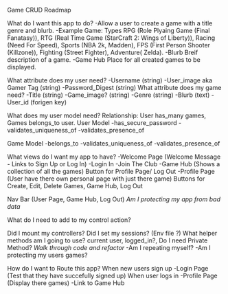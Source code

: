 Game CRUD Roadmap 

What do I want this app to do? 
  -Allow a user to create a game with a title genre and blurb. 
  -Example Game: Types  RPG (Role Plyaing Game (Final Fanatasy)), RTG (Real Time Game (StarCraft 2: Wings of Liberty)), Racing (Need For Speed), Sports (NBA 2k, Madden), FPS (First Person Shooter (Killzone)), Fighting (Street Fighter), Adventure( Zelda). 
  -Blurb Breif description of a game. 
  -Game Hub Place for all created games to be displayed. 

What attribute does my user need?
  -Username (string)
  -User_image aka Gamer Tag (string)
  -Password_Digest (string)
What attribute does my game need? 
  -Title (string)
  -Game_image? (string)
  -Genre (string)
  -Blurb (text)
  -User_id (forigen key)

What does my user model need? 
  Relationship: User has_many games, Games belongs_to user.
  User Model 
   -has_secure_password
   -validates_uniqueness_of
   -validates_presence_of

   Game Model
   -belongs_to 
   -validates_uniqueness_of
   -validates_presence_of     

What views do I want my app to have?
  -Welcome Page (Welcome Message - Links to Sign Up or Log In)
    -Login In
    -Join The Club 
  -Game Hub (Shows a collection of all the games)
    Button for Profile Page/ Log Out
  -Profile Page (User have there own personal page with just there game)
       Buttons for Create, Edit, Delete Games, Game Hub, Log Out 

Nav Bar (User Page, Game Hub, Log Out)
*Am I protecting my app from bad data*

What do I need to add to my control action? 

Did I mount my controllers? 
Did I set my sessions? (Env file ?)
What helper methods am I going to use?
  current user, logged_in?,
Do I need Private Method? 
*Walk through code and refactor*
  -Am I repeating myself?
  -Am I protecting my users games?

  How do I want to Route this app? 
    When new users sign up 
      -Login Page (Test that they have succefully signed up)
    When user logs in 
      -Profile Page (Display there games)
      -Link to Game Hub
      



